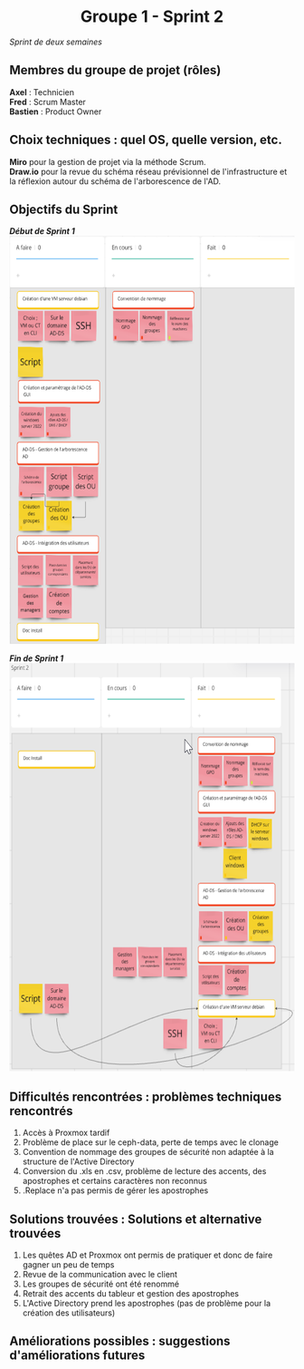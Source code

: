 <div align="center"><H1> Groupe 1 - Sprint 2 </H1></div>

_Sprint de deux semaines_

## Membres du groupe de projet (rôles)

**Axel** : Technicien  
**Fred** : Scrum Master  
**Bastien** : Product Owner  

## Choix techniques : quel OS, quelle version, etc.

**Miro** pour la gestion de projet via la méthode Scrum.  
**Draw.io** pour la revue du schéma réseau prévisionnel de l'infrastructure et la réflexion autour du schéma de l'arborescence de l'AD.

## Objectifs du Sprint

_**Début de Sprint 1**_  
<img src="https://github.com/WildCodeSchool/TSSR-ANGOU-P3-G1/blob/main/SCREENS-PAR-SPRINT/SCREENS_SPRINT2/chrome_VZrgF27reG.png" width="720" height="720">  

_**Fin de Sprint 1**_  
<img src="https://github.com/WildCodeSchool/TSSR-ANGOU-P3-G1/blob/main/SCREENS-PAR-SPRINT/SCREENS_SPRINT2/chrome_OKlZkdojrU.png" width="720" height="720">  

## Difficultés rencontrées : problèmes techniques rencontrés

1. Accès à Proxmox tardif
2. Problème de place sur le ceph-data, perte de temps avec le clonage
3. Convention de nommage des groupes de sécurité non adaptée à la structure de l'Active Directory
4. Conversion du .xls en .csv, problème de lecture des accents, des apostrophes et certains caractères non reconnus
5. .Replace n'a pas permis de gérer les apostrophes

## Solutions trouvées : Solutions et alternative trouvées

1. Les quêtes AD et Proxmox ont permis de pratiquer et donc de faire gagner un peu de temps 
2. Revue de la communication avec le client
3. Les groupes de sécurité ont été renommé
4. Retrait des accents du tableur et gestion des apostrophes
5. L'Active Directory prend les apostrophes (pas de problème pour la création des utilisateurs)

## Améliorations possibles : suggestions d'améliorations futures



